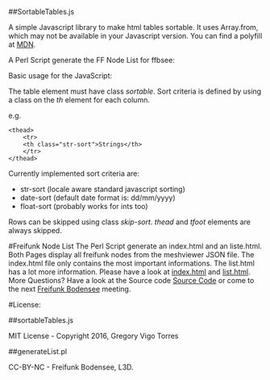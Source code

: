 ##SortableTables.js 

A simple Javascript library to make html tables sortable.
It uses Array.from, which may not be available in your Javascript version. 
You can find a polyfill at [MDN](https://developer.mozilla.org/en-US/docs/Web/JavaScript/Reference/Global_Objects/Array/from#Browser_compatibility).

A Perl Script generate the FF Node List for ffbsee:

Basic usage for the JavaScript:

The table element must have class *sortable*.
Sort criteria is defined by using a class on the *th* element for each column.

e.g. 
```no-highlight
<thead>
    <tr>
    <th class="str-sort">Strings</th>
    </tr>
</thead>
```

Currently implemented sort criteria are:
* str-sort (locale aware standard javascript sorting)
* date-sort (default date format is: dd/mm/yyyy)
* float-sort (probably works for ints too)

Rows can be skipped using class *skip-sort*.
*thead* and *tfoot* elements are always skipped.

#Freifunk Node List
The Perl Script generate an index.html and an liste.html. Both Pages display all freifunk nodes from the meshviewer JSON file.
The index.html file only contains the most important informations. The list.html has a lot more information.
Please have a look at [index.html](https://vpn3.ffbsee.de/FFNodeList/liste.html) and [list.html](https://vpn3.ffbsee.de/FFNodeList/index.html).
More Questions?
Have a look at the Source code [Source Code](https://raw.githubusercontent.com/ffbsee/FFNodeList/master/generateList.pl) or come to the next [Freifunk Bodensee](https://ffbsee.de) meeting.

#License:

##sortableTables.js

MIT License - Copyright 2016, Gregory Vigo Torres

##generateList.pl

CC-BY-NC - Freifunk Bodensee, L3D.
